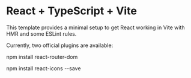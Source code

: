 # React + TypeScript + Vite

This template provides a minimal setup to get React working in Vite with HMR and some ESLint rules.

Currently, two official plugins are available:


npm install react-router-dom


npm install react-icons --save
